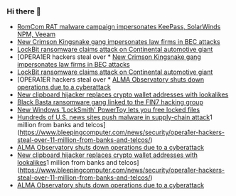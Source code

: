 ### Hi there 👋

<!--START_SECTION:feed-->
* [RomCom RAT malware campaign impersonates KeePass, SolarWinds NPM, Veeam](https://www.bleepingcomputer.com/news/security/romcom-rat-malware-campaign-impersonates-keepass-solarwinds-npm-veeam/)
* [New Crimson Kingsnake gang impersonates law firms in BEC attacks](https://www.bleepingcomputer.com/news/security/new-crimson-kingsnake-gang-impersonates-law-firms-in-bec-attacks/)
* [LockBit ransomware claims attack on Continental automotive giant](https://www.bleepingcomputer.com/news/security/lockbit-ransomware-claims-attack-on-continental-automotive-giant/)
* [OPERA1ER hackers steal over * [New Crimson Kingsnake gang impersonates law firms in BEC attacks](https://www.bleepingcomputer.com/news/security/new-crimson-kingsnake-gang-impersonates-law-firms-in-bec-attacks/)
* [LockBit ransomware claims attack on Continental automotive giant](https://www.bleepingcomputer.com/news/security/lockbit-ransomware-claims-attack-on-continental-automotive-giant/)
* [OPERA1ER hackers steal over * [ALMA Observatory shuts down operations due to a cyberattack](https://www.bleepingcomputer.com/news/security/alma-observatory-shuts-down-operations-due-to-a-cyberattack/)
* [New clipboard hijacker replaces crypto wallet addresses with lookalikes](https://www.bleepingcomputer.com/news/security/new-clipboard-hijacker-replaces-crypto-wallet-addresses-with-lookalikes/)
* [Black Basta ransomware gang linked to the FIN7 hacking group](https://www.bleepingcomputer.com/news/security/black-basta-ransomware-gang-linked-to-the-fin7-hacking-group/)
* [New Windows 'LockSmith' PowerToy lets you free locked files](https://www.bleepingcomputer.com/news/microsoft/new-windows-locksmith-powertoy-lets-you-free-locked-files/)
* [Hundreds of U.S. news sites push malware in supply-chain attack](https://www.bleepingcomputer.com/news/security/hundreds-of-us-news-sites-push-malware-in-supply-chain-attack/)1 million from banks and telcos](https://www.bleepingcomputer.com/news/security/opera1er-hackers-steal-over-11-million-from-banks-and-telcos/)
* [ALMA Observatory shuts down operations due to a cyberattack](https://www.bleepingcomputer.com/news/security/alma-observatory-shuts-down-operations-due-to-a-cyberattack/)
* [New clipboard hijacker replaces crypto wallet addresses with lookalikes](https://www.bleepingcomputer.com/news/security/new-clipboard-hijacker-replaces-crypto-wallet-addresses-with-lookalikes/)1 million from banks and telcos](https://www.bleepingcomputer.com/news/security/opera1er-hackers-steal-over-11-million-from-banks-and-telcos/)
* [ALMA Observatory shuts down operations due to a cyberattack](https://www.bleepingcomputer.com/news/security/alma-observatory-shuts-down-operations-due-to-a-cyberattack/)
<!--END_SECTION:feed-->

<!--
**frankenk/frankenk** is a ✨ _special_ ✨ repository because its `README.md` (this file) appears on your GitHub profile.

Here are some ideas to get you started:

- 🔭 I’m currently working on ...
- 🌱 I’m currently learning ...
- 👯 I’m looking to collaborate on ...
- 🤔 I’m looking for help with ...
- 💬 Ask me about ...
- 📫 How to reach me: ...
- 😄 Pronouns: ...
- ⚡ Fun fact: ...
-->



